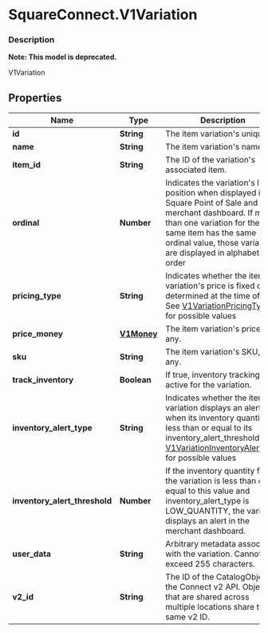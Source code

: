 # SquareConnect.V1Variation

### Description
**Note: This model is deprecated.**

V1Variation

## Properties
Name | Type | Description | Notes
------------ | ------------- | ------------- | -------------
**id** | **String** | The item variation&#39;s unique ID. | [optional] 
**name** | **String** | The item variation&#39;s name. | [optional] 
**item_id** | **String** | The ID of the variation&#39;s associated item. | [optional] 
**ordinal** | **Number** | Indicates the variation&#39;s list position when displayed in Square Point of Sale and the merchant dashboard. If more than one variation for the same item has the same ordinal value, those variations are displayed in alphabetical order | [optional] 
**pricing_type** | **String** | Indicates whether the item variation&#39;s price is fixed or determined at the time of sale. See [V1VariationPricingType](#type-v1variationpricingtype) for possible values | [optional] 
**price_money** | [**V1Money**](V1Money.md) | The item variation&#39;s price, if any. | [optional] 
**sku** | **String** | The item variation&#39;s SKU, if any. | [optional] 
**track_inventory** | **Boolean** | If true, inventory tracking is active for the variation. | [optional] 
**inventory_alert_type** | **String** | Indicates whether the item variation displays an alert when its inventory quantity is less than or equal to its inventory_alert_threshold. See [V1VariationInventoryAlertType](#type-v1variationinventoryalerttype) for possible values | [optional] 
**inventory_alert_threshold** | **Number** | If the inventory quantity for the variation is less than or equal to this value and inventory_alert_type is LOW_QUANTITY, the variation displays an alert in the merchant dashboard. | [optional] 
**user_data** | **String** | Arbitrary metadata associated with the variation. Cannot exceed 255 characters. | [optional] 
**v2_id** | **String** | The ID of the CatalogObject in the Connect v2 API. Objects that are shared across multiple locations share the same v2 ID. | [optional] 


